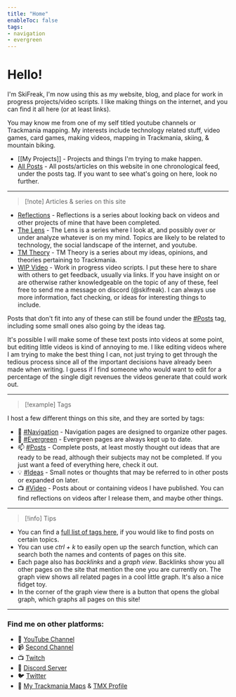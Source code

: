 ```yaml
---
title: "Home"
enableToc: false
tags:
- navigation
- evergreen
---
```

# Hello!
I'm SkiFreak, I'm now using this as my website, blog, and place for work in progress projects/video scripts. I like making things on the internet, and you can find it all here (or at least links).

You may know me from one of my self titled youtube channels or Trackmania mapping. My interests include technology related stuff, video games, card games, making videos, mapping in Trackmania, skiing, & mountain biking.

- [[My Projects]] - Projects and things I'm trying to make happen.
- [All Posts](./tags/posts) - All posts/articles on this website in one chronological feed, under the posts tag. If you want to see what's going on here, look no further.

---
> [!note] Articles & series on this site

- [Reflections](./tags/reflections) - Reflections is a series about looking back on videos and other projects of mine that have been completed.
- [The Lens](./tags/thelens) - The Lens is a series where I look at, and possibly over or under analyze whatever is on my mind. Topics are likely to be related to technology, the social landscape of the internet, and youtube.
- [TM Theory](./tags/tmtheory) - TM Theory is a series about my ideas, opinions, and theories pertaining to Trackmania.
- [WIP Video](./tags/wipvideo) - Work in progress video scripts. I put these here to share with others to get feedback, usually via links. If you have insight on or are otherwise rather knowledgeable on the topic of any of these, feel free to send me a message on discord (@skifreak). I can always use more information, fact checking, or ideas for interesting things to include.

Posts that don't fit into any of these can still be found under the [#Posts](./tags/posts) tag, including some small ones also going by the ideas tag. 

It's possible I will make some of these text posts into videos at some point, but editing little videos is kind of annoying to me. I like editing videos where I am trying to make the best thing I can, not just trying to get through the tedious process since all of the important decisions have already been made when writing. I guess if I find someone who would want to edit for a percentage of the single digit revenues the videos generate that could work out.

---
> [!example] Tags

I host a few different things on this site, and they are sorted by tags:
- 📁 [#Navigation](./tags/navigation) - Navigation pages are designed to organize other pages.
- 🌲 [#Evergreen](./tags/evergreen) - Evergreen pages are always kept up to date. 
- 📫 [#Posts](./tags/posts) - Complete posts, at least mostly thought out ideas that are ready to be read, although their subjects may not be completed. If you just want a feed of everything here, check it out.
- 💡 [#Ideas](ideas.md) - Small notes or thoughts that may be referred to in other posts or expanded on later.
- 📺 [#Video](./tags/video) - Posts about or containing videos I have published. You can find reflections on videos after I release them, and maybe other things.

---
> [!info] Tips

- You can find a [full list of tags here](/tags/), if you would like to find posts on certain topics.
- You can use *ctrl + k* to easily open up the search function, which can search both the names and contents of pages on this site.
- Each page also has *backlinks* and a *graph view*. Backlinks show you all other pages on the site that mention the one you are currently on. The graph view shows all related pages in a cool little graph. It's also a nice fidget toy.
- In the corner of the graph view there is a button that opens the global graph, which graphs all pages on this site!

---
### Find me on other platforms:
- 🎥 [YouTube Channel](https://www.youtube.com/@Ski_Freak)
- 📹 [Second Channel](https://www.youtube.com/@SkiFreakTM)
- 📺 [Twitch](https://www.twitch.tv/that_ski_freak)
- 📰 [Discord Server](https://discord.gg/sRB54zg)
- 🐦 [Twitter](https://twitter.com/That_Ski_Freak)
- 🚗 [My Trackmania Maps](https://www.youtube.com/@ThatSkiFreak/videos) & [TMX Profile](https://trackmania.exchange/user/profile/27633)

